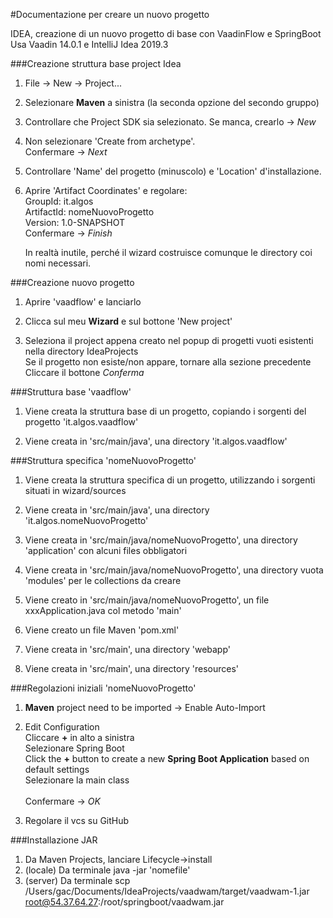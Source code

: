 #Documentazione per creare un nuovo progetto

IDEA, creazione di un nuovo progetto di base con VaadinFlow e SpringBoot<br>
Usa Vaadin 14.0.1 e IntelliJ Idea 2019.3
   	

###Creazione struttura base project Idea

1. File -> New -> Project...

2. Selezionare **Maven** a sinistra (la seconda opzione del secondo gruppo)

3. Controllare che Project SDK sia selezionato. Se manca, crearlo -> _New_

4. Non selezionare 'Create from archetype'.
   <br>Confermare -> _Next_

5. Controllare 'Name' del progetto (minuscolo) e 'Location' d'installazione.

6. Aprire 'Artifact Coordinates' e regolare: 
   <br>GroupId: it.algos
   <br>ArtifactId: nomeNuovoProgetto
   <br>Version: 1.0-SNAPSHOT
   <br> Confermare -> _Finish_
   
   In realtà inutile, perché il wizard costruisce comunque le directory coi nomi necessari.




###Creazione nuovo progetto

1. Aprire 'vaadflow' e lanciarlo

2. Clicca sul meu **Wizard** e sul bottone 'New project'

3. Seleziona il project appena creato nel popup di progetti vuoti esistenti nella directory IdeaProjects
   <br>Se il progetto non esiste/non appare, tornare alla sezione precedente
   <br>Cliccare il bottone _Conferma_



###Struttura base 'vaadflow'

1. Viene creata la struttura base di un progetto, copiando i sorgenti del progetto 'it.algos.vaadflow' 

2. Viene creata in 'src/main/java', una directory 'it.algos.vaadflow'



###Struttura specifica 'nomeNuovoProgetto'

1. Viene creata la struttura specifica di un progetto, utilizzando i sorgenti situati in wizard/sources 

2. Viene creata in 'src/main/java', una directory 'it.algos.nomeNuovoProgetto'

3. Viene creata in 'src/main/java/nomeNuovoProgetto', una directory 'application' con alcuni files obbligatori

4. Viene creata in 'src/main/java/nomeNuovoProgetto', una directory vuota 'modules' per le collections da creare

5. Viene creato in 'src/main/java/nomeNuovoProgetto', un file xxxApplication.java col metodo 'main'

6. Viene creato un file Maven 'pom.xml'

7. Viene creata in 'src/main', una directory 'webapp'

8. Viene creata in 'src/main', una directory 'resources'


###Regolazioni iniziali 'nomeNuovoProgetto'

1. **Maven** project need to be imported  ->  Enable Auto-Import

2. Edit Configuration
   <br>Cliccare **+** in alto a sinistra
   <br>Selezionare Spring Boot
   <br>Click the **+** button to create a new **Spring Boot Application** based on default settings
   <br>Selezionare la main class   
   <br>Confermare -> _OK_

3. Regolare il vcs su GitHub


###Installazione JAR
1. Da Maven Projects, lanciare Lifecycle->install
2. (locale) Da terminale java -jar 'nomefile'
3. (server) Da terminale scp /Users/gac/Documents/IdeaProjects/vaadwam/target/vaadwam-1.jar root@54.37.64.27:/root/springboot/vaadwam.jar

